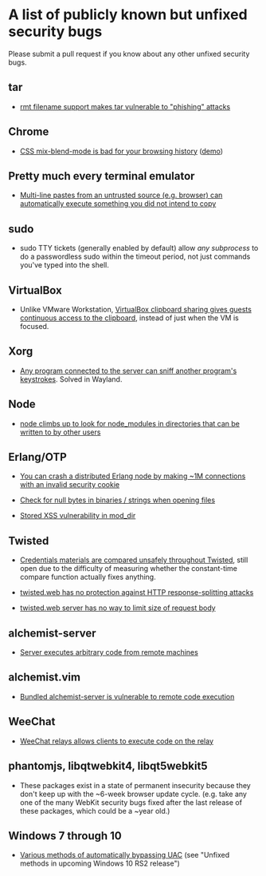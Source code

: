# A list of publicly known but unfixed security bugs

Please submit a pull request if you know about any other unfixed security bugs.


## tar

* [rmt filename support makes tar vulnerable to "phishing" attacks](https://bugs.debian.org/cgi-bin/bugreport.cgi?bug=290435)


## Chrome

* [CSS mix-blend-mode is bad for your browsing history](https://lcamtuf.blogspot.com/2016/08/css-mix-blend-mode-is-bad-for-keeping.html) ([demo](http://lcamtuf.coredump.cx/whack/))


## Pretty much every terminal emulator

* [Multi-line pastes from an untrusted source (e.g. browser) can automatically execute something you did not intend to copy](https://www.google.com/search?q=terminal+security+paste&ie=utf-8&oe=utf-8)


## sudo

* sudo TTY tickets (generally enabled by default) allow *any subprocess* to do a passwordless sudo within the timeout period, not just commands you've typed into the shell.


## VirtualBox

* Unlike VMware Workstation, [VirtualBox clipboard sharing gives guests continuous access to the clipboard](https://www.virtualbox.org/ticket/16508), instead of just when the VM is focused.


## Xorg

* [Any program connected to the server can sniff another program's keystrokes](https://theinvisiblethings.blogspot.com/2011/04/linux-security-circus-on-gui-isolation.html).  Solved in Wayland.


## Node

* [node climbs up to look for node_modules in directories that can be written to by other users](https://github.com/nodejs/node-v0.x-archive/issues/8830)


## Erlang/OTP

* [You can crash a distributed Erlang node by making ~1M connections with an invalid security cookie](https://blog.voltone.net/post/12)

* [Check for null bytes in binaries / strings when opening files](https://bugs.erlang.org/browse/ERL-370)

* [Stored XSS vulnerability in mod_dir](https://bugs.erlang.org/browse/ERL-330)


## Twisted

* [Credentials materials are compared unsafely throughout Twisted](http://twistedmatrix.com/trac/ticket/4536), still open due to the difficulty of measuring whether the constant-time compare function actually fixes anything.

* [twisted.web has no protection against HTTP response-splitting attacks](http://twistedmatrix.com/trac/ticket/3770)

* [twisted.web server has no way to limit size of request body](http://twistedmatrix.com/trac/ticket/4898)


## alchemist-server

* [Server executes arbitrary code from remote machines](https://github.com/tonini/alchemist-server/issues/14)


## alchemist.vim

* [Bundled alchemist-server is vulnerable to remote code execution](https://github.com/slashmili/alchemist.vim/issues/85)


## WeeChat

* [WeeChat relays allows clients to execute code on the relay](https://github.com/weechat/weechat/issues/928)


## phantomjs, libqtwebkit4, libqt5webkit5

* These packages exist in a state of permanent insecurity because they don't keep up with the ~6-week browser update cycle.  (e.g. take any one of the many WebKit security bugs fixed after the last release of these packages, which could be a ~year old.)


## Windows 7 through 10

* [Various methods of automatically bypassing UAC](http://www.kernelmode.info/forum/viewtopic.php?f=11&t=3643&start=130#p30022) (see "Unfixed methods in upcoming Windows 10 RS2 release")
